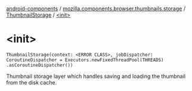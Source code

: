 [android-components](../../index.md) / [mozilla.components.browser.thumbnails.storage](../index.md) / [ThumbnailStorage](index.md) / [&lt;init&gt;](./-init-.md)

# &lt;init&gt;

`ThumbnailStorage(context: <ERROR CLASS>, jobDispatcher: CoroutineDispatcher = Executors.newFixedThreadPool(THREADS)
        .asCoroutineDispatcher())`

Thumbnail storage layer which handles saving and loading the thumbnail from the disk cache.

